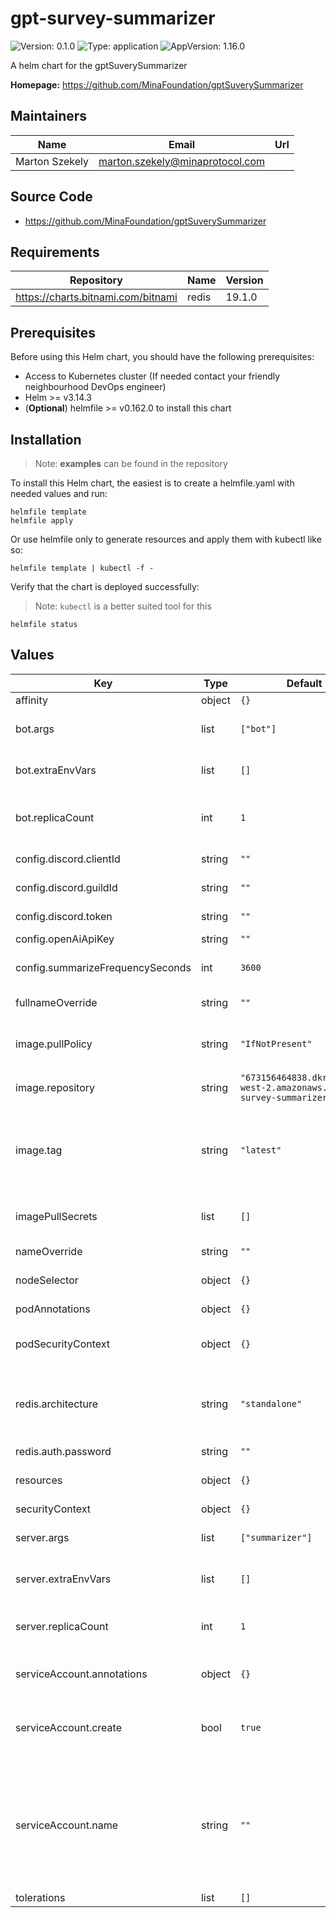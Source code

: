 # gpt-survey-summarizer

![Version: 0.1.0](https://img.shields.io/badge/Version-0.1.0-informational?style=flat-square) ![Type: application](https://img.shields.io/badge/Type-application-informational?style=flat-square) ![AppVersion: 1.16.0](https://img.shields.io/badge/AppVersion-1.16.0-informational?style=flat-square)

A helm chart for the gptSuverySummarizer

**Homepage:** <https://github.com/MinaFoundation/gptSuverySummarizer>

## Maintainers

| Name | Email | Url |
| ---- | ------ | --- |
| Marton Szekely | <marton.szekely@minaprotocol.com> |  |

## Source Code

* <https://github.com/MinaFoundation/gptSuverySummarizer>

## Requirements

| Repository | Name | Version |
|------------|------|---------|
| https://charts.bitnami.com/bitnami | redis | 19.1.0 |

## Prerequisites

Before using this Helm chart, you should have the following prerequisites:

- Access to Kubernetes cluster (If needed contact your friendly neighbourhood DevOps engineer)
- Helm >= v3.14.3
- (**Optional**) helmfile >= v0.162.0 to install this chart

## Installation

> Note: **examples** can be found in the repository

To install this Helm chart, the easiest is to create a helmfile.yaml with needed values and run:

```
helmfile template
helmfile apply
```

Or use helmfile only to generate resources and apply them with kubectl like so:

```
helmfile template | kubectl -f -
```

Verify that the chart is deployed successfully:

> Note: `kubectl` is a better suited tool for this

```
helmfile status
```

## Values

| Key | Type | Default | Description |
|-----|------|---------|-------------|
| affinity | object | `{}` | Affinity rules |
| bot.args | list | `["bot"]` | Arguments for the bot container |
| bot.extraEnvVars | list | `[]` | Extra Environment Variables |
| bot.replicaCount | int | `1` | The number of pods to be deployed for bot |
| config.discord.clientId | string | `""` | Discord Application ID |
| config.discord.guildId | string | `""` | Discord Guild/Server ID |
| config.discord.token | string | `""` | Discord API Token |
| config.openAiApiKey | string | `""` | Openai API Key |
| config.summarizeFrequencySeconds | int | `3600` | Summarize Frequency Seconds |
| fullnameOverride | string | `""` | The full release name override |
| image.pullPolicy | string | `"IfNotPresent"` | The pullPolicy used when pulling the image |
| image.repository | string | `"673156464838.dkr.ecr.us-west-2.amazonaws.com/gpt-survey-summarizer"` | The repository of the image |
| image.tag | string | `"latest"` | The tag of the iamge. Overrides the image tag whose default is the chart appVersion. |
| imagePullSecrets | list | `[]` | The secrets used to pull the image |
| nameOverride | string | `""` | The release name override |
| nodeSelector | object | `{}` | Node selector labels |
| podAnnotations | object | `{}` | Annotations to add to the pods |
| podSecurityContext | object | `{}` | SecurityContext used for the pods |
| redis.architecture | string | `"standalone"` | The redis architecture (accepted values are: standalone, replication) |
| redis.auth.password | string | `""` | Redis password |
| resources | object | `{}` | Resource limitations for the pods |
| securityContext | object | `{}` | SecurityContext |
| server.args | list | `["summarizer"]` | Arguments for the server container |
| server.extraEnvVars | list | `[]` | Extra Environment Variables |
| server.replicaCount | int | `1` | The number of pods to be deployed for server |
| serviceAccount.annotations | object | `{}` | Annotations to add to the service account |
| serviceAccount.create | bool | `true` | Specifies whether a service account should be created |
| serviceAccount.name | string | `""` | The name of the service account to use. If not set and create is true, a name is generated using the fullname template |
| tolerations | list | `[]` | Tolerations |

